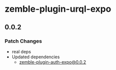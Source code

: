# zemble-plugin-urql-expo

## 0.0.2

### Patch Changes

- real deps
- Updated dependencies
  - zemble-plugin-auth-expo@0.0.2
